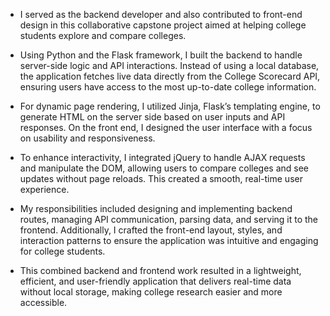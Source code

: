 - I served as the backend developer and also contributed to front-end design in this collaborative capstone project aimed at helping college students explore and compare colleges.

- Using Python and the Flask framework, I built the backend to handle server-side logic and API interactions. Instead of using a local database, the application fetches live data directly from the College Scorecard API, ensuring users have access to the most up-to-date college information.

- For dynamic page rendering, I utilized Jinja, Flask’s templating engine, to generate HTML on the server side based on user inputs and API responses. On the front end, I designed the user interface with a focus on usability and responsiveness.

- To enhance interactivity, I integrated jQuery to handle AJAX requests and manipulate the DOM, allowing users to compare colleges and see updates without page reloads. This created a smooth, real-time user experience.

- My responsibilities included designing and implementing backend routes, managing API communication, parsing data, and serving it to the frontend. Additionally, I crafted the front-end layout, styles, and interaction patterns to ensure the application was intuitive and engaging for college students.

- This combined backend and frontend work resulted in a lightweight, efficient, and user-friendly application that delivers real-time data without local storage, making college research easier and more accessible.

